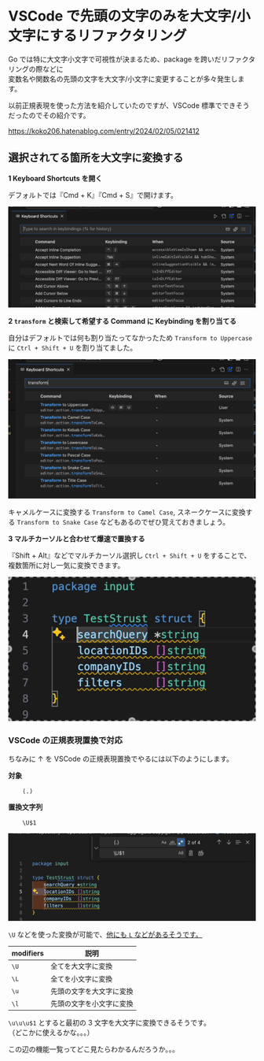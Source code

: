 # VSCode で先頭の文字のみを大文字/小文字にするリファクタリング

Go では特に大文字小文字で可視性が決まるため、package を跨いだリファクタリングの際などに  
変数名や関数名の先頭の文字を大文字/小文字に変更することが多々発生します。

以前正規表現を使った方法を紹介していたのですが、VSCode 標準でできそうだったのでその紹介です。

https://koko206.hatenablog.com/entry/2024/02/05/021412

<!-- more -->

## 選択されてる箇所を大文字に変換する

**1 Keyboard Shortcuts を開く**

デフォルトでは『Cmd + K』『Cmd + S』で開けます。

![](./img/refactor_upper_1.png)

**2 `transform` と検索して希望する Command に Keybinding を割り当てる**

自分はデフォルトでは何も割り当たってなかったため `Transform to Uppercase` に `Ctrl + Shift + U` を割り当てました。

![](./img/refactor_upper_2.png)

キャメルケースに変換する `Transform to Camel Case`, スネークケースに変換する `Transform to Snake Case` などもあるのでぜひ覚えておきましょう。

**3 マルチカーソルと合わせて爆速で置換する**

『Shift + Alt』などでマルチカーソル選択し `Ctrl + Shift + U` をすることで、複数箇所に対し一気に変換できます。

![](./img/refactor_upper_3.gif)

### VSCode の正規表現置換で対応

ちなみに ↑ を VSCode の正規表現置換でやるには以下のようにします。

**対象**

```
	(.)
```

**置換文字列**

```
	\U$1
```

![](./img/refactor_upper_4.png)

`\U` などを使った変換が可能で、[他にも `L` などがあるそうです。](https://github.com/microsoft/vscode-docs/blob/vnext/release-notes/v1_47.md#case-changing-in-regex-replace)

| modifiers | 説明 |
| --- | --- |
| `\U` | 全てを大文字に変換 |
| `\L` | 全てを小文字に変換 |
| `\u` | 先頭の文字を大文字に変換 |
| `\l` | 先頭の文字を小文字に変換 |

`\u\u\u$1` とすると最初の 3 文字を大文字に変換できるそうです。  
（どこかに使えるかな。。。）

この辺の機能一覧ってどこ見たらわかるんだろうか。。。
